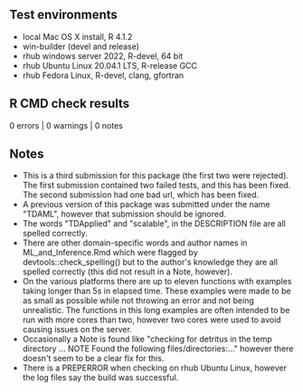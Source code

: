 
## Test environments
* local Mac OS X install, R 4.1.2
* win-builder (devel and release)
* rhub windows server 2022, R-devel, 64 bit
* rhub Ubuntu Linux 20.04.1 LTS, R-release GCC
* rhub Fedora Linux, R-devel, clang, gfortran

## R CMD check results

0 errors | 0 warnings | 0 notes

## Notes

* This is a third submission for this package (the first two were rejected). The first submission contained two failed tests, and this has been fixed. The second submission had one bad url, which has been fixed.
* A previous version of this package was submitted under the name "TDAML", however that submission should be ignored.
* The words "TDApplied" and "scalable", in the DESCRIPTION file are all spelled correctly. 
* There are other domain-specific words and author names in ML_and_Inference.Rmd which were flagged by devtools::check_spelling() but to the author's knowledge they are all spelled correctly (this did not result in a Note, however).
* On the various platforms there are up to eleven functions with examples taking longer than 5s in elapsed time. These examples were made to be as small as possible while not throwing an error and not being unrealistic. The functions in this long examples are often intended to be run with more cores than two, however two cores were used to avoid causing issues on the server.
* Occasionally a Note is found like "checking for detritus in the temp directory ... NOTE
  Found the following files/directories:..." however there doesn't seem to be a clear fix for this.
* There is a PREPERROR when checking on rhub Ubuntu Linux, however the log files say the build was successful.
